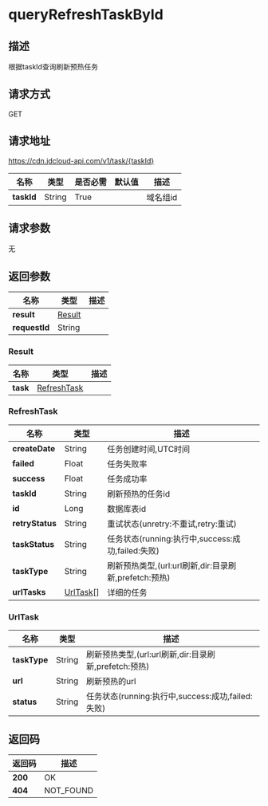 # queryRefreshTaskById


## 描述
根据taskId查询刷新预热任务

## 请求方式
GET

## 请求地址
https://cdn.jdcloud-api.com/v1/task/{taskId}

|名称|类型|是否必需|默认值|描述|
|---|---|---|---|---|
|**taskId**|String|True| |域名组id|

## 请求参数
无


## 返回参数
|名称|类型|描述|
|---|---|---|
|**result**|[Result](#result)| |
|**requestId**|String| |

### <div id="Result">Result</div>
|名称|类型|描述|
|---|---|---|
|**task**|[RefreshTask](#refreshtask)| |
### <div id="RefreshTask">RefreshTask</div>
|名称|类型|描述|
|---|---|---|
|**createDate**|String|任务创建时间,UTC时间|
|**failed**|Float|任务失败率|
|**success**|Float|任务成功率|
|**taskId**|String|刷新预热的任务id|
|**id**|Long|数据库表id|
|**retryStatus**|String|重试状态(unretry:不重试,retry:重试)|
|**taskStatus**|String|任务状态(running:执行中,success:成功,failed:失败)|
|**taskType**|String|刷新预热类型,(url:url刷新,dir:目录刷新,prefetch:预热)|
|**urlTasks**|[UrlTask[]](#urltask)|详细的任务|
### <div id="UrlTask">UrlTask</div>
|名称|类型|描述|
|---|---|---|
|**taskType**|String|刷新预热类型,(url:url刷新,dir:目录刷新,prefetch:预热)|
|**url**|String|刷新预热的url|
|**status**|String|任务状态(running:执行中,success:成功,failed:失败)|

## 返回码
|返回码|描述|
|---|---|
|**200**|OK|
|**404**|NOT_FOUND|
